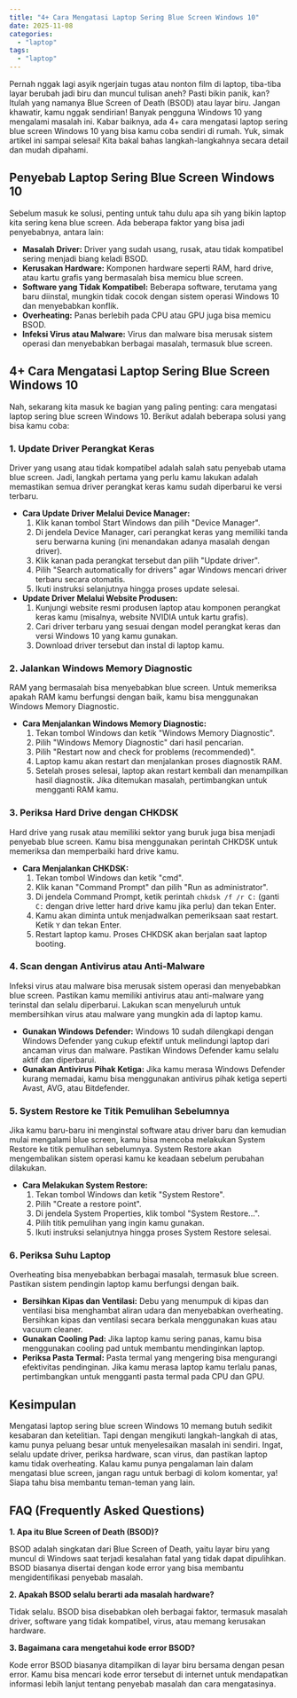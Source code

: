 ```yaml
---
title: "4+ Cara Mengatasi Laptop Sering Blue Screen Windows 10"
date: 2025-11-08
categories: 
  - "laptop"
tags: 
  - "laptop"
---
```


Pernah nggak lagi asyik ngerjain tugas atau nonton film di laptop, tiba-tiba layar berubah jadi biru dan muncul tulisan aneh? Pasti bikin panik, kan? Itulah yang namanya Blue Screen of Death (BSOD) atau layar biru. Jangan khawatir, kamu nggak sendirian! Banyak pengguna Windows 10 yang mengalami masalah ini. Kabar baiknya, ada 4+ cara mengatasi laptop sering blue screen Windows 10 yang bisa kamu coba sendiri di rumah. Yuk, simak artikel ini sampai selesai! Kita bakal bahas langkah-langkahnya secara detail dan mudah dipahami.

## Penyebab Laptop Sering Blue Screen Windows 10

Sebelum masuk ke solusi, penting untuk tahu dulu apa sih yang bikin laptop kita sering kena blue screen. Ada beberapa faktor yang bisa jadi penyebabnya, antara lain:

- **Masalah Driver:** Driver yang sudah usang, rusak, atau tidak kompatibel sering menjadi biang keladi BSOD.
- **Kerusakan Hardware:** Komponen hardware seperti RAM, hard drive, atau kartu grafis yang bermasalah bisa memicu blue screen.
- **Software yang Tidak Kompatibel:** Beberapa software, terutama yang baru diinstal, mungkin tidak cocok dengan sistem operasi Windows 10 dan menyebabkan konflik.
- **Overheating:** Panas berlebih pada CPU atau GPU juga bisa memicu BSOD.
- **Infeksi Virus atau Malware:** Virus dan malware bisa merusak sistem operasi dan menyebabkan berbagai masalah, termasuk blue screen.

## 4+ Cara Mengatasi Laptop Sering Blue Screen Windows 10

Nah, sekarang kita masuk ke bagian yang paling penting: cara mengatasi laptop sering blue screen Windows 10. Berikut adalah beberapa solusi yang bisa kamu coba:

### 1\. Update Driver Perangkat Keras

Driver yang usang atau tidak kompatibel adalah salah satu penyebab utama blue screen. Jadi, langkah pertama yang perlu kamu lakukan adalah memastikan semua driver perangkat keras kamu sudah diperbarui ke versi terbaru.

- **Cara Update Driver Melalui Device Manager:**
    1. Klik kanan tombol Start Windows dan pilih "Device Manager".
    2. Di jendela Device Manager, cari perangkat keras yang memiliki tanda seru berwarna kuning (ini menandakan adanya masalah dengan driver).
    3. Klik kanan pada perangkat tersebut dan pilih "Update driver".
    4. Pilih "Search automatically for drivers" agar Windows mencari driver terbaru secara otomatis.
    5. Ikuti instruksi selanjutnya hingga proses update selesai.
- **Update Driver Melalui Website Produsen:**
    1. Kunjungi website resmi produsen laptop atau komponen perangkat keras kamu (misalnya, website NVIDIA untuk kartu grafis).
    2. Cari driver terbaru yang sesuai dengan model perangkat keras dan versi Windows 10 yang kamu gunakan.
    3. Download driver tersebut dan instal di laptop kamu.

### 2\. Jalankan Windows Memory Diagnostic

RAM yang bermasalah bisa menyebabkan blue screen. Untuk memeriksa apakah RAM kamu berfungsi dengan baik, kamu bisa menggunakan Windows Memory Diagnostic.

- **Cara Menjalankan Windows Memory Diagnostic:**
    1. Tekan tombol Windows dan ketik "Windows Memory Diagnostic".
    2. Pilih "Windows Memory Diagnostic" dari hasil pencarian.
    3. Pilih "Restart now and check for problems (recommended)".
    4. Laptop kamu akan restart dan menjalankan proses diagnostik RAM.
    5. Setelah proses selesai, laptop akan restart kembali dan menampilkan hasil diagnostik. Jika ditemukan masalah, pertimbangkan untuk mengganti RAM kamu.

### 3\. Periksa Hard Drive dengan CHKDSK

Hard drive yang rusak atau memiliki sektor yang buruk juga bisa menjadi penyebab blue screen. Kamu bisa menggunakan perintah CHKDSK untuk memeriksa dan memperbaiki hard drive kamu.

- **Cara Menjalankan CHKDSK:**
    1. Tekan tombol Windows dan ketik "cmd".
    2. Klik kanan "Command Prompt" dan pilih "Run as administrator".
    3. Di jendela Command Prompt, ketik perintah `chkdsk /f /r C:` (ganti `C:` dengan drive letter hard drive kamu jika perlu) dan tekan Enter.
    4. Kamu akan diminta untuk menjadwalkan pemeriksaan saat restart. Ketik `Y` dan tekan Enter.
    5. Restart laptop kamu. Proses CHKDSK akan berjalan saat laptop booting.

### 4\. Scan dengan Antivirus atau Anti-Malware

Infeksi virus atau malware bisa merusak sistem operasi dan menyebabkan blue screen. Pastikan kamu memiliki antivirus atau anti-malware yang terinstal dan selalu diperbarui. Lakukan scan menyeluruh untuk membersihkan virus atau malware yang mungkin ada di laptop kamu.

- **Gunakan Windows Defender:** Windows 10 sudah dilengkapi dengan Windows Defender yang cukup efektif untuk melindungi laptop dari ancaman virus dan malware. Pastikan Windows Defender kamu selalu aktif dan diperbarui.
- **Gunakan Antivirus Pihak Ketiga:** Jika kamu merasa Windows Defender kurang memadai, kamu bisa menggunakan antivirus pihak ketiga seperti Avast, AVG, atau Bitdefender.

### 5\. System Restore ke Titik Pemulihan Sebelumnya

Jika kamu baru-baru ini menginstal software atau driver baru dan kemudian mulai mengalami blue screen, kamu bisa mencoba melakukan System Restore ke titik pemulihan sebelumnya. System Restore akan mengembalikan sistem operasi kamu ke keadaan sebelum perubahan dilakukan.

- **Cara Melakukan System Restore:**
    1. Tekan tombol Windows dan ketik "System Restore".
    2. Pilih "Create a restore point".
    3. Di jendela System Properties, klik tombol "System Restore...".
    4. Pilih titik pemulihan yang ingin kamu gunakan.
    5. Ikuti instruksi selanjutnya hingga proses System Restore selesai.

### 6\. Periksa Suhu Laptop

Overheating bisa menyebabkan berbagai masalah, termasuk blue screen. Pastikan sistem pendingin laptop kamu berfungsi dengan baik.

- **Bersihkan Kipas dan Ventilasi:** Debu yang menumpuk di kipas dan ventilasi bisa menghambat aliran udara dan menyebabkan overheating. Bersihkan kipas dan ventilasi secara berkala menggunakan kuas atau vacuum cleaner.
- **Gunakan Cooling Pad:** Jika laptop kamu sering panas, kamu bisa menggunakan cooling pad untuk membantu mendinginkan laptop.
- **Periksa Pasta Termal:** Pasta termal yang mengering bisa mengurangi efektivitas pendinginan. Jika kamu merasa laptop kamu terlalu panas, pertimbangkan untuk mengganti pasta termal pada CPU dan GPU.

## Kesimpulan

Mengatasi laptop sering blue screen Windows 10 memang butuh sedikit kesabaran dan ketelitian. Tapi dengan mengikuti langkah-langkah di atas, kamu punya peluang besar untuk menyelesaikan masalah ini sendiri. Ingat, selalu update driver, periksa hardware, scan virus, dan pastikan laptop kamu tidak overheating. Kalau kamu punya pengalaman lain dalam mengatasi blue screen, jangan ragu untuk berbagi di kolom komentar, ya! Siapa tahu bisa membantu teman-teman yang lain.

## FAQ (Frequently Asked Questions)

**1\. Apa itu Blue Screen of Death (BSOD)?**

BSOD adalah singkatan dari Blue Screen of Death, yaitu layar biru yang muncul di Windows saat terjadi kesalahan fatal yang tidak dapat dipulihkan. BSOD biasanya disertai dengan kode error yang bisa membantu mengidentifikasi penyebab masalah.

**2\. Apakah BSOD selalu berarti ada masalah hardware?**

Tidak selalu. BSOD bisa disebabkan oleh berbagai faktor, termasuk masalah driver, software yang tidak kompatibel, virus, atau memang kerusakan hardware.

**3\. Bagaimana cara mengetahui kode error BSOD?**

Kode error BSOD biasanya ditampilkan di layar biru bersama dengan pesan error. Kamu bisa mencari kode error tersebut di internet untuk mendapatkan informasi lebih lanjut tentang penyebab masalah dan cara mengatasinya.
